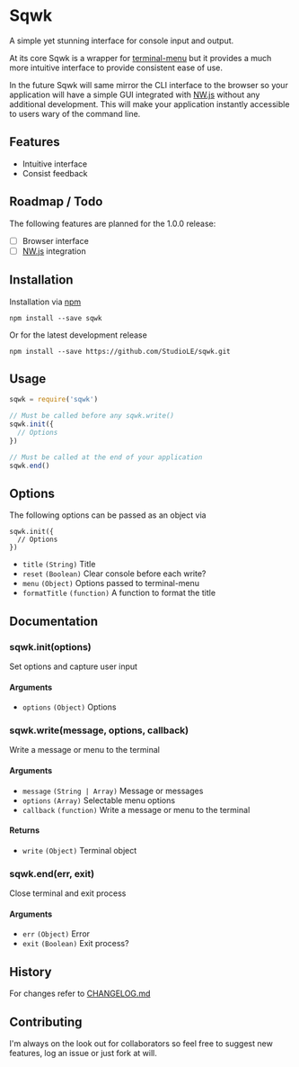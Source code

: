 # Sqwk

A simple yet stunning interface for console input and output.

At its core Sqwk is a wrapper for [terminal-menu](https://www.npmjs.com/package/terminal-menu) but it provides a much more intuitive interface to provide consistent ease of use.

In the future Sqwk will same mirror the CLI interface to the browser so your application will have a simple GUI integrated with [NW.js](https://github.com/nwjs/nw.js) without any additional development. This will make your application instantly accessible to users wary of the command line.

## Features

- Intuitive interface
- Consist feedback

## Roadmap / Todo

The following features are planned for the 1.0.0 release:

- [ ] Browser interface
- [ ] [NW.js](https://github.com/nwjs/nw.js) integration

## Installation

Installation via [npm](https://www.npmjs.com/package/sqwk)

```
npm install --save sqwk
```

Or for the latest development release

```
npm install --save https://github.com/StudioLE/sqwk.git
```

## Usage

```js
sqwk = require('sqwk')

// Must be called before any sqwk.write()
sqwk.init({
  // Options
})

// Must be called at the end of your application
sqwk.end()
```
## Options

The following options can be passed as an object via 

```
sqwk.init({
  // Options
})
```

- `title` `(String)` Title
- `reset` `(Boolean)` Clear console before each write?
- `menu` `(Object)` Options passed to terminal-menu
- `formatTitle` `(function)` A function to format the title

## Documentation

### sqwk.init(options)

Set options and capture user input

#### Arguments

- `options` `(Object)` Options

### sqwk.write(message, options, callback)

Write a message or menu to the terminal

#### Arguments

- `message` `(String | Array)` Message or messages
- `options` `(Array)` Selectable menu options
- `callback` `(function)` Write a message or menu to the terminal

#### Returns

- `write` `(Object)` Terminal object

### sqwk.end(err, exit)

Close terminal and exit process

#### Arguments

- `err` `(Object)` Error
- `exit` `(Boolean)` Exit process?

## History

For changes refer to [CHANGELOG.md](https://github.com/StudioLE/sqwk/blob/master/CHANGELOG.js)

## Contributing

I'm always on the look out for collaborators so feel free to suggest new features, log an issue or just fork at will.
